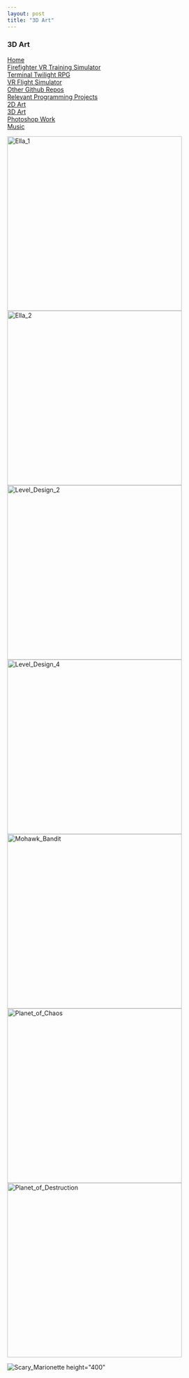 ```yaml
---
layout: post
title: "3D Art"
---
```

### 3D Art

[Home](index)  
[Firefighter VR Training Simulator](Firefighter_VR_Training_Simulator)  
[Terminal Twilight RPG](Terminal_Twilight)  
[VR Flight Simulator](VR_Flight_Simulator)  
[Other Github Repos](Repos)  
[Relevant Programming Projects](https://drive.google.com/drive/folders/1ZfwscnzCIhnjWtgmSzBCttytqjbAom2w?usp=sharing)  
[2D Art](2D_Art)  
[3D Art](3D_Art)  
[Photoshop Work](Photoshop)  
[Music](https://soundcloud.com/emmilio-segovia)

<img src="https://image.ibb.co/dnNFPe/Ella_1.jpg" alt="Ella_1" border="0" height="400">

<img src="https://image.ibb.co/c0Y0qK/Ella_2.jpg" alt="Ella_2" border="0" height="400">

<img src="https://image.ibb.co/da2RVK/Level_Design_2.jpg" alt="Level_Design_2" border="0" height="400">

<img src="https://image.ibb.co/cfo5Pe/Level_Design_4.jpg" alt="Level_Design_4" border="0" height="400">

<img src="https://image.ibb.co/hgtuHz/Mohawk_Bandit.jpg" alt="Mohawk_Bandit" border="0" height="400">

<img src="https://image.ibb.co/e258cz/Planet_of_Chaos.jpg" alt="Planet_of_Chaos" border="0" height="400">

<img src="https://image.ibb.co/eygEHz/Planet_of_Destruction.jpg" alt="Planet_of_Destruction" border="0" height="400">

<img src="https://image.ibb.co/ekaicz/Scary_Marionette.jpg" alt="Scary_Marionette" border="0"> height="400"
